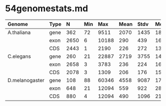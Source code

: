 # 54genomestats.md #


| Genome         | Type |  N   | Min |  Max  | Mean | Stdv | Med  | Sum   |
|:---------------|:-----|:-----|:----|:------|:-----|:-----|:-----|:------|
| A.thaliana     | gene |  362 |  72 |  9511 | 2070 | 1435 | 1893 |749306 |
|                | exon | 2650 |  6  | 10188 | 290  | 439  | 162  |769073 |
|                | CDS  | 2443 |  1  |  2190 | 226  |  272 | 137  |551566 |
| C.elegans      | gene | 260  |  21 |  22887| 2719 | 3755 | 1473 |706843 |
|                | exon | 2658 |  3  | 3783  | 236  |  224 | 163  |627239 | 
|                | CDS  | 2078 |  3  |  1309 | 206  |  176 | 153  |427065 |
| D.melanogaster | gene |  108 | 88  | 60346 | 4558 | 9087 | 1765 | 492218|
|                | exon | 648  | 21  | 12094 | 559  | 922  | 287  |361932 |
|                | CDS  | 880  |  4  | 12094 | 490  | 1096 | 214  | 431565|